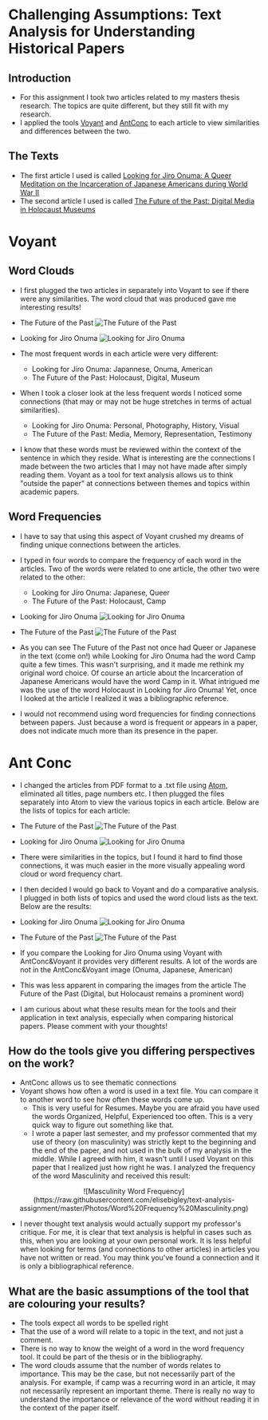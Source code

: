 # Challenging Assumptions: Text Analysis for Understanding Historical Papers 

## Introduction 
- For this assignment I took two articles related to my masters thesis research. The topics are quite different, but they still fit with my research. 
- I applied the tools [Voyant](http://voyant-tools.org/) and [AntConc](http://www.laurenceanthony.net/software.html) to each article to view similarities and differences between the two. 

## The Texts 
- The first article I used is called [Looking for Jiro Onuma: A Queer Meditation on the Incarceration of Japanese Americans during World War II](http://glq.dukejournals.org/content/20/3/241.abstract)
- The second article I used is called [The Future of the Past: Digital Media in Holocaust Museums](http://www.tandfonline.com/doi/abs/10.1080/17504902.2014.11435374)


# Voyant 

## Word Clouds
- I first plugged the two articles in separately into Voyant to see if there were any similarities. The word cloud that was produced gave me interesting results! 
- The Future of the Past
![The Future of the Past](https://cloud.githubusercontent.com/assets/14874397/12537675/b2396c48-c292-11e5-9f9f-43c1239f3b10.png) 

- Looking for Jiro Onuma 
![Looking for Jiro Onuma](https://raw.githubusercontent.com/elisebigley/text-analysis-assignment/master/Photos/Looking%20for%20Onuma.png) 
- The most frequent words in each article were very different: 
	- Looking for Jiro Onuma: Japannese, Onuma, American 
	- The Future of the Past: Holocaust, Digital, Museum 
- When I took a closer look at the less frequent words I noticed some connections (that may or may not be huge stretches in terms of actual similarities). 
	- Looking for Jiro Onuma: Personal, Photography, History, Visual
	- The Future of the Past: Media, Memory, Representation, Testimony
- I know that these words must be reviewed within the context of the sentence in which they reside. What is interesting are the connections I made between the two articles that I may not have made after simply reading them. Voyant as a tool for text analysis allows us to think "outside the paper" at connections between themes and topics within academic papers. 

## Word Frequencies 
- I have to say that using this aspect of Voyant crushed my dreams of finding unique connections between the articles. 
- I typed in four words to compare the frequency of each word in the articles. Two of the words were related to one article, the other two were related to the other: 
	- Looking for Jiro Onuma: Japanese, Queer 
	- The Future of the Past: Holocaust, Camp
- Looking for Jiro Onuma
![Looking for Jiro Onuma](https://raw.githubusercontent.com/elisebigley/text-analysis-assignment/master/Photos/Onuma%20Word%20Frequency.png)

- The Future of the Past
![The Future of the Past](https://raw.githubusercontent.com/elisebigley/text-analysis-assignment/master/Photos/Digital%20Media%20Word%20Frequency.png) 
- As you can see The Future of the Past not once had Queer or Japanese in the text (come on!) while Looking for Jiro Onuma had the word Camp quite a few times. This wasn't surprising, and it made me rethink my original word choice. Of course an article about the Incarceration of Japanese Americans would have the word Camp in it. What intrigued me was the use of the word Holocaust in Looking for Jiro Onuma! Yet, once I looked at the article I realized it was a bibliographic reference. 
- I would not recommend using word frequencies for finding connections between papers. Just because a word is frequent or appears in a paper, does not indicate much more than its presence in the paper. 

# Ant Conc
- I changed the articles from PDF format to a .txt file using [Atom](https://atom.io/), eliminated all titles, page numbers etc. I then plugged the files separately into Atom to view the various topics in each article. Below are the lists of topics for each article: 
- The Future of the Past
![The Future of the Past](https://raw.githubusercontent.com/elisebigley/text-analysis-assignment/master/Photos/Digital%20Media%20and%20the%20Holocaust.png)

- Looking for Jiro Onuma 
![Looking for Jiro Onuma](https://raw.githubusercontent.com/elisebigley/text-analysis-assignment/master/Photos/Looking%20for%20Jiro%20Onuma.png)
- There were similarities in the topics, but I found it hard to find those connections, it was much easier in the more visually appealing word cloud or word frequency chart. 
- I then decided I would go back to Voyant and do a comparative analysis. I plugged in both lists of topics and used the word cloud lists as the text. Below are the results: 
- Looking for Jiro Onuma 
![Looking for Jiro Onuma](https://raw.githubusercontent.com/elisebigley/text-analysis-assignment/master/Photos/Onuma%20Topic%20Analysis.png)

- The Future of the Past 
![The Future of the Past](https://raw.githubusercontent.com/elisebigley/text-analysis-assignment/master/Photos/Dig%20Holocaust%20Topic%20Analysis.png) 
- If you compare the Looking for Jiro Onuma using Voyant with AntConc&Voyant it provides very different results. A lot of the words are not in the AntConc&Voyant image (Onuma, Japanese, American) 
- This was less apparent in comparing the images from the article The Future of the Past (Digital, but Holocaust remains a prominent word) 
- I am curious about what these results mean for the tools and their application in text analysis, especially when comparing historical papers. Please comment with your thoughts! 

## How do the tools give you differing perspectives on the work? 
- AntConc allows us to see thematic connections 
- Voyant shows how often a word is used in a text file. You can compare it to another word to see how often these words come up. 
	- This is very useful for Resumes. Maybe you are afraid you have used the words Organized, Helpful, Experienced too often. This is a very quick way to figure out something like that.
	- I wrote a paper last semester, and my professor commented that my use of theory (on masculinity) was strictly kept to the beginning and the end of the paper, and not used in the bulk of my analysis in the middle. While I agreed with him, it wasn't until I used Voyant on this paper that I realized just how right he was. I analyzed the frequency of the word Masculinity and received this result: 
<p align="center">
![Masculinity Word Frequency](https://raw.githubusercontent.com/elisebigley/text-analysis-assignment/master/Photos/Word%20Frequency%20Masculinity.png)
</p>
	
- I never thought text analysis would actually support my professor's critique. For me, it is clear that text analysis is helpful in cases such as this, when you are looking at your own personal work. It is less helpful when looking for terms (and connections to other articles) in articles you have not written or read. You may think you've found a connection and it is only a bibliographical reference. 

## What are the basic assumptions of the tool that are colouring your results?
- The tools expect all words to be spelled right 
- That the use of a word will relate to a topic in the text, and not just a comment. 
- There is no way to know the weight of a word in the word frequency tool. It could be part of the thesis or in the bibliography. 
- The word clouds assume that the number of words relates to importance. This may be the case, but not necessarily part of the analysis. For example, if camp was a recurring word in an article, it may not necessarily represent an important theme. There is really no way to understand the importance or relevance of the word without reading it in the context of the paper itself. 


 
